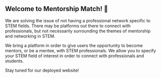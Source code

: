 ## Welcome to Mentorship Match! 👋

We are solving the issue of not having a professional network specific to STEM fields. There may be platforms out there to connect with professionals, but not necessarily surrounding the themes of mentorship and networking in STEM.

We bring a platform in order to give users the opportunity to become mentors, or be a mentee, with STEM professionals. We allow you to specify your STEM field of interest in order to connect with professionals and students.

Stay tuned for our deployed website!
